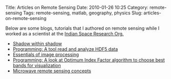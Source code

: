 Title: Articles on Remote Sensing
Date: 2010-01-26 10:25
Category: remote-sensing
Tags: remote-sensing, matlab, geography, physics
Slug: articles-on-remote-sensing

Below are some blogs, tutorials that I authored on remote sensing while I worked as a scientist at the [Indian Space Research Org.](https://www.isro.gov.in/)

 - [Shadow within shadow](https://sites.google.com/site/atmabharathi/physics-of/shadow-within-shadow)
 - [Programming: A tool read and analyze HDF5 data](https://sites.google.com/site/atmabharathi/hyperspectral-remote-sensing/analysis-and-programming-on-hdf5)
 - [Essentials of image processing](https://sites.google.com/site/atmabharathi/hyperspectral-remote-sensing/essentials-of-image-processing)
 - [Programming: A look at Optimum Index Factor algorithm to choose best bands for visualization](https://sites.google.com/site/atmabharathi/hyperspectral-remote-sensing/hysi-analysis)
 - [Microwave remote sensing concepts](https://sites.google.com/site/atmabharathi/physics-of/microwave-rs-physical-concepts)